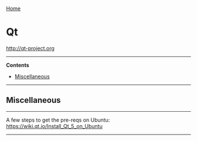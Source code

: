 [Home](Readme.md)
# Qt

http://qt-project.org

---

**Contents**

- [Miscellaneous](Qt.md#miscellaneous)

---

## Miscellaneous

---

A few steps to get the pre-reqs on Ubuntu:
https://wiki.qt.io/Install_Qt_5_on_Ubuntu

---